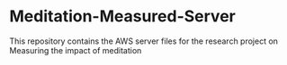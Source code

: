 # Meditation-Measured-Server
This repository contains the AWS server files for the research project on Measuring the impact of meditation
